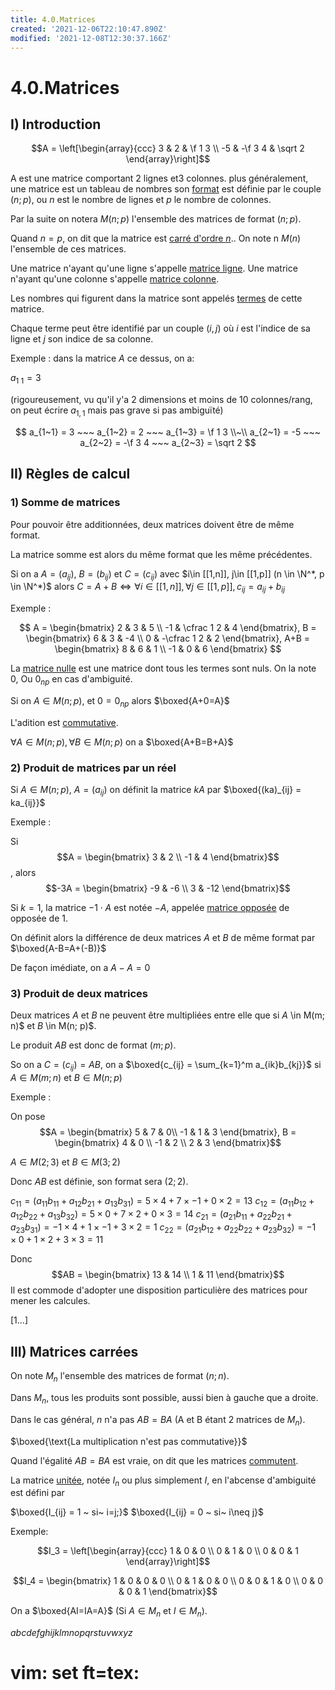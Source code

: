 ```yaml
---
title: 4.0.Matrices
created: '2021-12-06T22:10:47.890Z'
modified: '2021-12-08T12:30:37.166Z'
---
```


# 4.0.Matrices 

## I) Introduction

$$A = \left[\begin{array}{ccc}
  3 & 2 & \f 1 3 \\
  -5 & -\f 3 4 & \sqrt 2
\end{array}\right]$$

A est une matrice comportant 2 lignes et3 colonnes. plus généralement, une matrice est un tableau de nombres son <u>format</u> est définie par le couple $(n; p)$, ou $n$ est le nombre de lignes et $p$ le nombre de colonnes.

Par la suite on notera $M(n; p)$ l'ensemble des matrices de format $(n; p)$.

Quand $n=p$, on dit que la matrice est <u>carré d'ordre $n$</u>.. On note n $M(n)$ l'ensemble de ces matrices.

Une matrice n'ayant qu'une ligne s'appelle <u>matrice ligne</u>.
Une matrice n'ayant qu'une colonne s'appelle <u>matrice colonne</u>.

Les nombres qui figurent dans la matrice sont appelés <u>termes</u> de cette matrice.

Chaque terme peut être identifié par un couple $(i, j)$ où $i$ est l'indice de sa ligne et $j$ son indice de sa colonne.

Exemple : dans la matrice $A$ ce dessus, on a:

$a_{1~1} = 3$

(rigoureusement, vu qu'il y'a 2 dimensions et moins de 10 colonnes/rang, on peut écrire $a_{1,1}$ mais pas grave si pas ambiguïté)

$$
a_{1~1} = 3 ~~~
a_{1~2} = 2 ~~~
a_{1~3} = \f 1 3 \\~\\
a_{2~1} = -5 ~~~
a_{2~2} = -\f 3 4 ~~~
a_{2~3} = \sqrt 2
$$

## II) Règles de calcul

### 1) Somme de matrices

Pour pouvoir être additionnées, deux matrices doivent être de même format.

La matrice somme est alors du même format que les même précédentes.

Si on a $A=(a_{ij})$, $B=(b_{ij})$ et $C=(c_{ij})$ avec $i\in [[1,n]], j\in [[1,p]] (n \in \N^*, p \in \N^*)$
alors $C = A+B \Leftrightarrow \forall i \in [[1,n]], \forall j \in [[1,p]], c_{ij} = a_{ij}+b_{ij}$

Exemple :

$$
A = \begin{bmatrix}
  2 & 3 & 5 \\
  -1 & \cfrac 1 2 & 4
\end{bmatrix}, 
B = \begin{bmatrix}
  6 & 3 & -4 \\
  0 & -\cfrac 1 2 & 2
\end{bmatrix},
A+B = \begin{bmatrix}
  8 & 6 & 1 \\
  -1 & 0 & 6
\end{bmatrix}
$$

La <u>matrice nulle</u> est une matrice dont tous les termes sont nuls. On la note $0$, Ou $0_{np}$ en cas d'ambiguité.

Si on $A \in M(n; p)$, et $0=0_{np}$ alors $\boxed{A+0=A}$

L'adition est <u>commutative</u>.

$\forall A \in M(n; p), \forall B \in M(n; p)$ on a $\boxed{A+B=B+A}$

### 2) Produit de matrices par un réel

Si $A \in M(n; p)$, $A = (a_{ij})$ on définit la matrice $kA$ par $\boxed{(ka)_{ij} = ka_{ij}}$

Exemple :

Si 
$$A = \begin{bmatrix}
  3 & 2 \\
  -1 & 4
\end{bmatrix}$$
, alors 
$$-3A = \begin{bmatrix}
  -9 & -6 \\
  3 & -12
\end{bmatrix}$$

Si $k=1$, la matrice $-1 \cdot A$ est notée $-A$, appelée <u>matrice opposée</u> de opposée de 1.

On définit alors la différence de deux matrices $A$ et $B$  de même format par $\boxed{A-B=A+(-B)}$

De façon imédiate, on a $A-A=0$

### 3) Produit de deux matrices

Deux matrices $A$ et $B$ ne peuvent être multipliées entre elle que si $A$ \in M(m; n)$ et $B$ \in M(n; p)$.

Le produit $AB$ est donc de format $(m; p)$.

So on a $C=(c_{ij}) = AB$,  on a 
$\boxed{c_{ij} = \sum_{k=1}^m a_{ik}b_{kj}}$
si $A \in M(m; n)$ et $B \in M(n; p)$

Exemple :

On pose 
$$A = \begin{bmatrix}
  5 & 7 & 0\\
  -1 & 1 & 3 
\end{bmatrix}, B = \begin{bmatrix}
  4 & 0 \\
  -1 & 2 \\
  2 & 3
\end{bmatrix}$$

$A \in M(2; 3)$ et $B \in M(3; 2)$

Donc $AB$ est définie, son format sera $(2; 2)$.

$c_{11} = (a_{11}b_{11} + a_{12}b_{21} + a_{13}b_{31}) = 5 \times 4 + 7 \times -1 + 0 \times 2 = 13$
$c_{12} = (a_{11}b_{12} + a_{12}b_{22} + a_{13}b_{32}) = 5 \times 0 + 7 \times 2 + 0 \times 3 = 14$
$c_{21} = (a_{21}b_{11} + a_{22}b_{21} + a_{23}b_{31}) = -1 \times 4 + 1 \times -1 + 3 \times 2 = 1$
$c_{22} = (a_{21}b_{12} + a_{22}b_{22} + a_{23}b_{32}) = -1 \times 0 + 1 \times 2 + 3 \times 3 = 11$

Donc 
$$AB = \begin{bmatrix}
  13 & 14 \\
  1 & 11
\end{bmatrix}$$
Il est commode d'adopter une disposition particulière des matrices pour mener les calcules.

[1...]



## III) Matrices carrées

On note $M_n$ l'ensemble des matrices de format $(n; n)$.

Dans $M_n$, tous les produits sont possible, aussi bien à gauche que a droite.

Dans le cas général, $n$ n'a pas $AB=BA$ (A et B étant 2 matrices de $M_n$).

$\boxed{\text{La multiplication n'est pas commutative}}$

Quand l'égalité $AB=BA$ est vraie, on dit que les matrices <u>commutent</u>.

La matrice <u>unitée</u>, notée $I_n$ ou plus simplement $I$, en l'abcense d'ambiguité est défini par

$\boxed{I_{ij} = 1 ~ si~ i=j;}$
$\boxed{I_{ij} = 0 ~ si~ i\neq j}$

Exemple:

$$I_3 = \left[\begin{array}{ccc}
  1 & 0 & 0 \\
  0 & 1 & 0 \\
  0 & 0 & 1
\end{array}\right]$$

$$I_4 = \begin{bmatrix}
  1 & 0 & 0 & 0 \\
  0 & 1 & 0 & 0 \\
  0 & 0 & 1 & 0 \\
  0 & 0 & 0 & 1
\end{bmatrix}$$

On a $\boxed{AI=IA=A}$ (Si $A \in M_n$ et $I \in M_n$).

$abcdefghijklmnopqrstuvwxyz$


# vim: set ft=tex:


